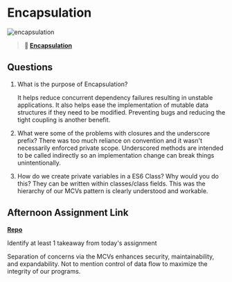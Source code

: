 # Encapsulation

![encapsulation](https://bcw.blob.core.windows.net/public/img/journals/5838157482080222)

> **📖 [Encapsulation](https://codeworksacademy.com/fs-student-guide/resources/wk3/02-Encapsulation)**

## Questions

1. What is the purpose of Encapsulation?

    It helps reduce concurrent dependency failures resulting in unstable applications. 
    It also helps ease the implementation of mutable data structures if they need to be modified.
    Preventing bugs and reducing the tight coupling is another benefit.

2. What were some of the problems with closures and the underscore prefix?
    There was too much reliance on convention and it wasn't necessarily enforced private scope.
    Underscored methods are intended to be called indirectly so an implementation change can break things unintentionally.

3. How do we create private variables in a ES6 Class? Why would you do this?
    They can be written within classes/class fields. This was the hierarchy of our MCVs pattern is clearly understood and workable. 

## Afternoon Assignment Link

**[Repo](https://zacgamble.github.io/Vendr/)**

Identify at least 1 takeaway from today's assignment

Separation of concerns via the MCVs enhances security, maintainability, and expandability.
Not to mention control of data flow to maximize the integrity of our programs.
